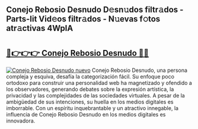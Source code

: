 ## Conejo Rebosio Desnudo D𝚎sn𝚞dos filtr𝚊dos - Parts-Iit Vid𝚎os filtr𝚊dos - N𝚞evas f𝚘tos atr𝚊ctivas 4WplA

# <h2><a href="http://mb80r8.tromn.icu/?c=Conejo+Rebosio+Desnudo">🔗👉👉👉 Conejo Rebosio Desnudo 🔗🔗</a></h2>

[![Conejo Rebosio Desnudo nuevo](https://i.imgur.com/pEAQMta.gif)](http://mb80r8.tromn.icu/?c=Conejo+Rebosio+Desnudo)
Conejo Rebosio Desnudo, una persona compleja y esquiva, desafía la categorización fácil. Su enfoque poco ortodoxo para construir una personalidad web ha magnetizado y ofendido a los observadores, generando debates sobre la expresión artística, la privacidad y las complejidades de las sociedades virtuales. A pesar de la ambigüedad de sus intenciones, su huella en los medios digitales es imborrable. Con un espíritu inquebrantable y un atractivo innegable, la influencia de Conejo Rebosio Desnudo en los medios digitales es innovadora.
